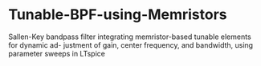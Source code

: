 # Tunable-BPF-using-Memristors
Sallen-Key bandpass filter integrating memristor-based tunable elements for dynamic ad- justment of gain, center frequency, and bandwidth, using parameter sweeps in LTspice
